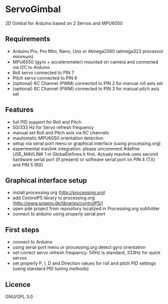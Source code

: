 # ServoGimbal
2D Gimbal for Arduino based on 2 Servos and MPU6050
## Requirements
- Arduino Pro, Pro Mini, Nano, Uno or Atmega2560 (atmega323 processor minimum)
- MPU6050 (gyro + accelerometer) mounted on camera and connected via I2C to Arduino
- Roll servo connected to PIN 7
- Pitch servo connected to PIN 6
- (optional) RC Channel (PWM) connected to PIN 2 for manual roll axis set
- (optional) RC Channel (PWM) connected to PIN 3 for manual pitch axis set

## Features
- full PID support for Roll and Pitch
- 50/333 Hz for Servo refresh frequency
- manual set Roll and Pitch axis via RC channels
- mautomatic MPU6050 orientation detection
- setup via serial port menu or graphical interface (using processing.org)
- experimental mavlink integration: please uncomment #define USE_MAVLINK 1 in GlobalDefines.h first. Actualy mavlink uses second hardware serial port (if present) or software serial port on PIN 4 (TX) and PIN 5 (RX)

## Graphical interface setup
- install processing.org (http://processing.org)
- add ControlP5 library to processing.org (http://www.sojamo.de/libraries/controlP5/) 
- open pde project from repository localized in Processing.org subfolder
- connect to arduino using properly serial port

## First steps
- connect to Arduino
- using serial port menu or processing.org detect gyro orientation
- set correct servo refresh frequency: 50Hz is standard, 333Hz for quick servos
- set properly P, I, D and Direction values for roll and pitch PID settings (using standard PID tuning methods)

## Licence
GNU/GPL 3.0
